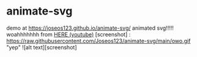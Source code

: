 # animate-svg
demo at https://joseos123.github.io/animate-svg/
animated svg!!!!!
woahhhhhhh
from [HERE (youtube)](https://www.youtube.com/watch?v=LuWdeuPMHps)
[screenshot] : https://raw.githubusercontent.com/Joseos123/animate-svg/main/owo.gif "yep"
![alt text][screenshot]
